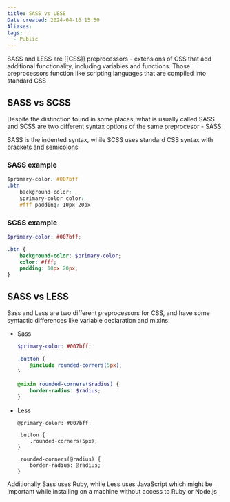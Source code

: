```yaml
---
title: SASS vs LESS
Date created: 2024-04-16 15:50
Aliases:
tags: 
  - Public
---
```


SASS and LESS are [[CSS]] preprocessors - extensions of CSS that add additional functionality, including variables and functions. Those preprocessors function like scripting languages that are compiled into standard CSS

## SASS vs SCSS
Despite the distinction found in some places, what is usually called SASS and SCSS are two different syntax options of the same preprocesor - SASS.

SASS is the indented syntax, while SCSS uses standard CSS syntax with brackets and semicolons

### SASS example
```css
$primary-color: #007bff 
.btn 
	background-color: 
	$primary-color color: 
	#fff padding: 10px 20px
```
### SCSS example
```scss
$primary-color: #007bff;

.btn {
    background-color: $primary-color;
    color: #fff;
    padding: 10px 20px;
}
```

## SASS vs LESS
Sass and Less are two different preprocessors for CSS, and have some syntactic differences like variable declaration and mixins:

- Sass
	```scss
	$primary-color: #007bff;

	.button {  
		@include rounded-corners(5px);  
	}  
	  
	@mixin rounded-corners($radius) {  
		border-radius: $radius;  
	}	
	```
- Less
	```less
	@primary-color: #007bff;

	.button {  
		.rounded-corners(5px);  
	}  
  
	.rounded-corners(@radius) {  
		border-radius: @radius;  
	}
	```

Additionally Sass uses Ruby, while Less uses JavaScript which might be important while installing on a machine without access to Ruby or Node.js
